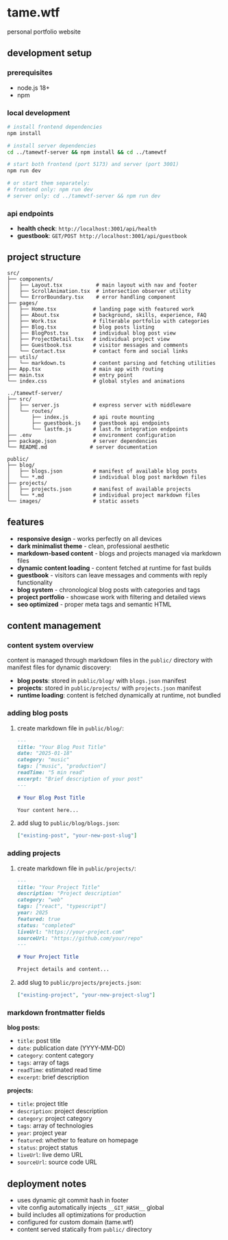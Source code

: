 # tame.wtf

personal portfolio website

## development setup

### prerequisites
- node.js 18+
- npm

### local development
```bash
# install frontend dependencies
npm install

# install server dependencies
cd ../tamewtf-server && npm install && cd ../tamewtf

# start both frontend (port 5173) and server (port 3001)
npm run dev

# or start them separately:
# frontend only: npm run dev
# server only: cd ../tamewtf-server && npm run dev
```

### api endpoints
- **health check**: `http://localhost:3001/api/health`
- **guestbook**: `GET/POST http://localhost:3001/api/guestbook`

## project structure

```
src/
├── components/
│   ├── Layout.tsx           # main layout with nav and footer
│   ├── ScrollAnimation.tsx  # intersection observer utility
│   └── ErrorBoundary.tsx    # error handling component
├── pages/
│   ├── Home.tsx            # landing page with featured work
│   ├── About.tsx           # background, skills, experience, FAQ
│   ├── Work.tsx            # filterable portfolio with categories
│   ├── Blog.tsx            # blog posts listing
│   ├── BlogPost.tsx        # individual blog post view
│   ├── ProjectDetail.tsx   # individual project view
│   ├── Guestbook.tsx       # visitor messages and comments
│   └── Contact.tsx         # contact form and social links
├── utils/
│   └── markdown.ts         # content parsing and fetching utilities
├── App.tsx                 # main app with routing
├── main.tsx                # entry point
└── index.css               # global styles and animations

../tamewtf-server/
├── src/
│   ├── server.js           # express server with middleware
│   └── routes/
│       ├── index.js        # api route mounting
│       ├── guestbook.js    # guestbook api endpoints
│       └── lastfm.js       # last.fm integration endpoints
├── .env                    # environment configuration
├── package.json            # server dependencies
└── README.md              # server documentation

public/
├── blog/
│   ├── blogs.json          # manifest of available blog posts
│   └── *.md                # individual blog post markdown files
├── projects/
│   ├── projects.json       # manifest of available projects
│   └── *.md                # individual project markdown files
└── images/                 # static assets
```

## features

- **responsive design** - works perfectly on all devices
- **dark minimalist theme** - clean, professional aesthetic
- **markdown-based content** - blogs and projects managed via markdown files
- **dynamic content loading** - content fetched at runtime for fast builds
- **guestbook** - visitors can leave messages and comments with reply functionality
- **blog system** - chronological blog posts with categories and tags
- **project portfolio** - showcase work with filtering and detailed views
- **seo optimized** - proper meta tags and semantic HTML

## content management

### content system overview
content is managed through markdown files in the `public/` directory with manifest files for dynamic discovery:

- **blog posts**: stored in `public/blog/` with `blogs.json` manifest
- **projects**: stored in `public/projects/` with `projects.json` manifest
- **runtime loading**: content is fetched dynamically at runtime, not bundled

### adding blog posts
1. create markdown file in `public/blog/`:
   ```markdown
   ---
   title: "Your Blog Post Title"
   date: "2025-01-18"
   category: "music"
   tags: ["music", "production"]
   readTime: "5 min read"
   excerpt: "Brief description of your post"
   ---

   # Your Blog Post Title

   Your content here...
   ```

2. add slug to `public/blog/blogs.json`:
   ```json
   ["existing-post", "your-new-post-slug"]
   ```

### adding projects
1. create markdown file in `public/projects/`:
   ```markdown
   ---
   title: "Your Project Title"
   description: "Project description"
   category: "web"
   tags: ["react", "typescript"]
   year: 2025
   featured: true
   status: "completed"
   liveUrl: "https://your-project.com"
   sourceUrl: "https://github.com/your/repo"
   ---

   # Your Project Title

   Project details and content...
   ```

2. add slug to `public/projects/projects.json`:
   ```json
   ["existing-project", "your-new-project-slug"]
   ```

### markdown frontmatter fields

**blog posts:**
- `title`: post title
- `date`: publication date (YYYY-MM-DD)
- `category`: content category
- `tags`: array of tags
- `readTime`: estimated read time
- `excerpt`: brief description

**projects:**
- `title`: project title
- `description`: project description
- `category`: project category
- `tags`: array of technologies
- `year`: project year
- `featured`: whether to feature on homepage
- `status`: project status
- `liveUrl`: live demo URL
- `sourceUrl`: source code URL

## deployment notes

- uses dynamic git commit hash in footer
- vite config automatically injects `__GIT_HASH__` global
- build includes all optimizations for production
- configured for custom domain (tame.wtf)
- content served statically from `public/` directory